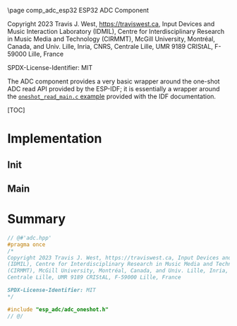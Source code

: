 \page comp_adc_esp32 ESP32 ADC Component

Copyright 2023 Travis J. West, https://traviswest.ca, Input Devices and Music Interaction Laboratory
(IDMIL), Centre for Interdisciplinary Research in Music Media and Technology
(CIRMMT), McGill University, Montréal, Canada, and Univ. Lille, Inria, CNRS,
Centrale Lille, UMR 9189 CRIStAL, F-59000 Lille, France

SPDX-License-Identifier: MIT

The ADC component provides a very basic wrapper around the one-shot ADC read
API provided by the ESP-IDF; it is essentially a wrapper around the
[`oneshot_read_main.c` example](https://github.com/espressif/esp-idf/blob/v5.1-rc1/examples/peripherals/adc/oneshot_read/main/oneshot_read_main.c)
provided with the IDF documentation.

[TOC]

# Implementation

## Init

## Main

# Summary

```cpp
// @#'adc.hpp'
#pragma once
/*
Copyright 2023 Travis J. West, https://traviswest.ca, Input Devices and Music Interaction Laboratory
(IDMIL), Centre for Interdisciplinary Research in Music Media and Technology
(CIRMMT), McGill University, Montréal, Canada, and Univ. Lille, Inria, CNRS,
Centrale Lille, UMR 9189 CRIStAL, F-59000 Lille, France

SPDX-License-Identifier: MIT
*/

#include "esp_adc/adc_oneshot.h"
// @/
```
